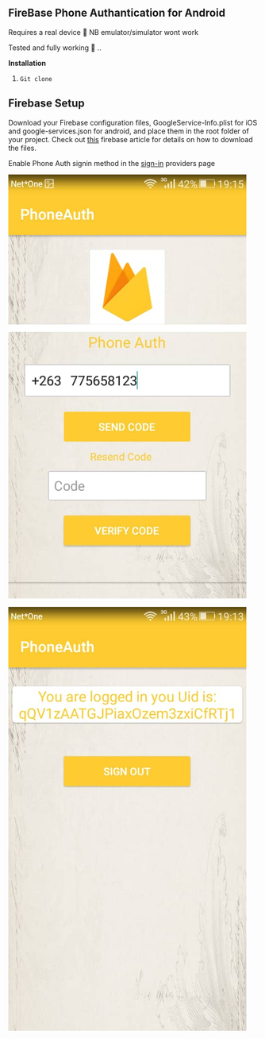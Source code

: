 
## FireBase Phone Authantication  for Android 


Requires a real device :iphone: NB emulator/simulator wont work

Tested and fully working  :muscle: ..




**Installation**



1) `Git clone`


## Firebase Setup
Download your Firebase configuration files, GoogleService-Info.plist for iOS and google-services.json for android, and place them in the root folder of your  project. Check out [this](https://support.google.com/firebase/answer/7015592) firebase article for details on how to download the files.

 Enable  Phone Auth signin method in the [sign-in]( https://console.firebase.google.com/project/{yourprojectname}/authentication/providers
) providers page




![screenshot](https://github.com/Lesruez93/Android-Firebase-Phone-Auth/blob/master/screenshots/screen1.jpeg)








![screenshot](https://github.com/Lesruez93/Android-Firebase-Phone-Auth/blob/master/screenshots/screen2.jpeg)
